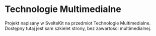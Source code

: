 # Technologie Multimedialne

Projekt napisany w SvelteKit na przedmiot Technologie Multimedialne. Dostępny tutaj jest sam szkielet strony, bez zawartości multimedialnej.
